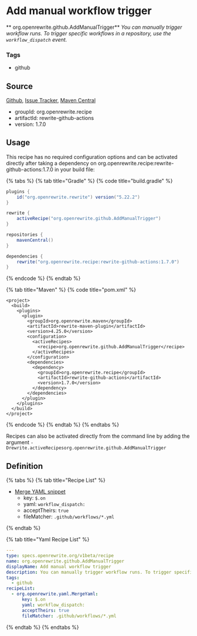 # Add manual workflow trigger

** org.openrewrite.github.AddManualTrigger**
_You can manually trigger workflow runs. To trigger specific workflows in a repository, use the `workflow_dispatch` event._

### Tags

* github

## Source

[Github](https://github.com/openrewrite/rewrite-github-actions), [Issue Tracker](https://github.com/openrewrite/rewrite-github-actions/issues), [Maven Central](https://search.maven.org/artifact/org.openrewrite.recipe/rewrite-github-actions/1.7.0/jar)

* groupId: org.openrewrite.recipe
* artifactId: rewrite-github-actions
* version: 1.7.0


## Usage

This recipe has no required configuration options and can be activated directly after taking a dependency on org.openrewrite.recipe:rewrite-github-actions:1.7.0 in your build file:

{% tabs %}
{% tab title="Gradle" %}
{% code title="build.gradle" %}
```groovy
plugins {
    id("org.openrewrite.rewrite") version("5.22.2")
}

rewrite {
    activeRecipe("org.openrewrite.github.AddManualTrigger")
}

repositories {
    mavenCentral()
}

dependencies {
    rewrite("org.openrewrite.recipe:rewrite-github-actions:1.7.0")
}
```
{% endcode %}
{% endtab %}

{% tab title="Maven" %}
{% code title="pom.xml" %}
```markup
<project>
  <build>
    <plugins>
      <plugin>
        <groupId>org.openrewrite.maven</groupId>
        <artifactId>rewrite-maven-plugin</artifactId>
        <version>4.25.0</version>
        <configuration>
          <activeRecipes>
            <recipe>org.openrewrite.github.AddManualTrigger</recipe>
          </activeRecipes>
        </configuration>
        <dependencies>
          <dependency>
            <groupId>org.openrewrite.recipe</groupId>
            <artifactId>rewrite-github-actions</artifactId>
            <version>1.7.0</version>
          </dependency>
        </dependencies>
      </plugin>
    </plugins>
  </build>
</project>
```
{% endcode %}
{% endtab %}
{% endtabs %}

Recipes can also be activated directly from the command line by adding the argument `-Drewrite.activeRecipesorg.openrewrite.github.AddManualTrigger`

## Definition

{% tabs %}
{% tab title="Recipe List" %}
* [Merge YAML snippet](../yaml/mergeyaml.md)
  * key: `$.on`
  * yaml: `workflow_dispatch:`
  * acceptTheirs: `true`
  * fileMatcher: `.github/workflows/*.yml`

{% endtab %}

{% tab title="Yaml Recipe List" %}
```yaml
---
type: specs.openrewrite.org/v1beta/recipe
name: org.openrewrite.github.AddManualTrigger
displayName: Add manual workflow trigger
description: You can manually trigger workflow runs. To trigger specific workflows in a repository, use the `workflow_dispatch` event.
tags:
  - github
recipeList:
  - org.openrewrite.yaml.MergeYaml:
      key: $.on
      yaml: workflow_dispatch:
      acceptTheirs: true
      fileMatcher: .github/workflows/*.yml

```
{% endtab %}
{% endtabs %}
